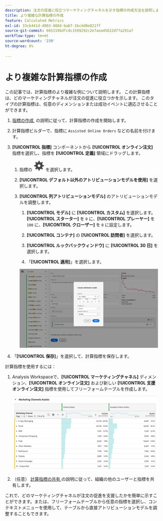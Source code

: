 ```yaml
---
description: 注文の促進に役立つマーケティングチャネルを示す指標の作成方法を説明します。
title: より複雑な計算指標の作成
feature: Calculated Metrics
exl-id: 33cb441d-d003-408d-ba67-1bcdd0e821ff
source-git-commit: 665319bdfc4c1599292c2e7aea45622d77a291a7
workflow-type: tm+mt
source-wordcount: '239'
ht-degree: 6%

---
```


# より複雑な計算指標の作成

この記事では、計算指標のより複雑な例について説明します。 この計算指標は、どのマーケティングチャネルが注文の促進に役立つかを示します。 このタイプの計算指標は、任意のディメンションまたは成功イベントに適応させることができます。

1. [&#x200B; 指標の作成 &#x200B;](/help/components/calculated-metrics/workflow/c-build-metrics/cm-build-metrics.md) の説明に従って、計算指標の作成を開始します。

1. 計算指標ビルダーで、指標に `Assisted Online Orders` などの名前を付けます。

1. **[!UICONTROL 指標]** コンポーネントから **[!UICONTROL オンライン注文]** 指標を選択し、指標を **[!UICONTROL 定義]** 領域にドラッグします。

   1. 指標の ![&#x200B; 設定 &#x200B;](/help/assets/icons/Setting.svg) を選択します。
   1. **[!UICONTROL デフォルト以外のアトリビューションモデルを使用]** を選択します。
   1. **[!UICONTROL 列アトリビューションモデル]** のアトリビューションモデルを調整します。
      1. **[!UICONTROL モデル]** に **[!UICONTROL カスタム]** を選択します。 **[!UICONTROL スターター]** を `0` に、**[!UICONTROL プレーヤー]** を `100` に、**[!UICONTROL クローザー]** を `0` に設定します。
      1. **[!UICONTROL コンテナ]** の **[!UICONTROL 訪問者]** を選択します。
      1. **[!UICONTROL ルックバックウィンドウ]** に **[!UICONTROL 30 日]** を選択します。

      1. 「**[!UICONTROL 適用]**」を選択します。

      ![&#x200B; 列アトリビューションモデル &#x200B;](assets/complex-calculated-metric.png)

1. 「**[!UICONTROL 保存]**」を選択して、計算指標を保存します。

計算指標を使用するには：

1. Analysis Workspaceで、**[!UICONTROL マーケティングチャネル]** ディメンション、**[!UICONTROL オンライン注文]** および新しい **[!UICONTROL 支援オンライン注文]** 指標を使用してフリーフォームテーブルを作成します。

   ![&#x200B; マーケティングチャネル支援オンライン注文 &#x200B;](assets/marketing-channel-assists.png)

1. （任意） [&#x200B; 計算指標の共有 &#x200B;](/help/components/calculated-metrics/workflow/cm-sharing.md) の説明に従って、組織の他のユーザーと指標を共有します。

これで、どのマーケティングチャネルが注文の促進を支援したかを簡単に示すことができます。または、フリーフォームテーブルから任意の指標を選択し、コンテキストメニューを使用して、テーブルから直接アトリビューションモデルを調整することもできます。

